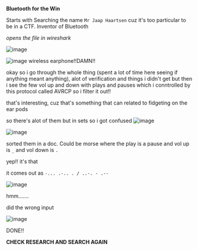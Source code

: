 **Bluetooth for the Win**

Starts with Searching the name `Mr Jaap Haartsen` cuz it's too particular to be in a CTF. Inventor of Bluetooth

*opens the file in wireshark*

![image](https://github.com/s4twik/summer/assets/147993943/09150bad-edb7-48c0-80bd-1342dd624839)

![image](https://github.com/s4twik/summer/assets/147993943/c725ecd2-b4c3-4227-92ee-152e1cb68b81)
wireless earphone!!DAMN!!

okay so i go through the whole thing (spent a lot of time here seeing if anything meant anything), alot of verification and things i didn't get but then i see the few vol up and down with plays and pauses which i conntrolled by this protocol called AVRCP so i filter it out!!

that's interesting, cuz that's something that can related to fidgeting on the ear pods

so there's alot of them but in sets so i got confused
![image](https://github.com/s4twik/summer/assets/147993943/f8f0433b-7201-404b-9f45-d9048838606a)

![image](https://github.com/s4twik/summer/assets/147993943/daad81a1-2d5f-4bb8-85b2-59e20c499cb5)


sorted them in a doc. Could be morse where the play is a pause and vol up is `_` and vol down is `.`

yep!! it's that

it comes out as `-... .-.. . / ..-. - .--`


![image](https://github.com/s4twik/summer/assets/147993943/7db64afe-0a00-48ad-a9c5-9e55092383ca)

hmm.......

did the wrong input

![image](https://github.com/s4twik/summer/assets/147993943/23237647-9122-4982-a7d6-3d31fe4c5ecc)


DONE!!


**CHECK RESEARCH AND SEARCH AGAIN**


